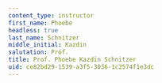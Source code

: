 ```yaml
---
content_type: instructor
first_name: Phoebe
headless: true
last_name: Schnitzer
middle_initial: Kazdin
salutation: Prof.
title: Prof. Phoebe Kazdin Schnitzer
uid: ce82bd29-1539-a3f5-3036-1c2574f1e3dc
---
```

